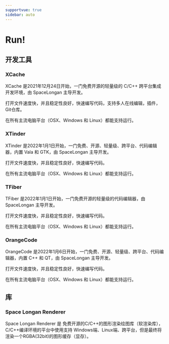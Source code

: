 ```yaml
---
supportvue: true
sidebar: auto
---
```


# Run!


## 开发工具

### XCache

XCache 是2021年12月24日开始，一门免费开源的轻量级的 C/C++ 跨平台集成开发环境，由 SpaceLongan 主导开发。

打开文件速度快，并且稳定性良好，快速编写代码，支持多人在线编辑，插件，Git仓库。

在所有主流电脑平台（OSX、Windows 和 Linux）都能支持运行。

### XTinder

XTinder 是2022年1月1日开始，一门免费、开源、轻量级、跨平台、代码编辑器，内置 Vala 和 GTK，由 SpaceLongan 主导开发。

打开文件速度快，并且稳定性良好，快速编写代码。

在所有主流电脑平台（OSX、Windows 和 Linux）都能支持运行。

### TFiber

TFiber 是2022年1月1日开始，一门免费开源的轻量级的代码编辑器，由 SpaceLongan 主导开发。

打开文件速度快，并且稳定性良好，快速编写代码。

在所有主流电脑平台（OSX、Windows 和 Linux）都能支持运行。

### OrangeCode

OrangeCode 是2022年1月6日开始，一门免费、开源、轻量级、跨平台、代码编辑器，内置 C++ 和 QT，由 SpaceLongan 主导开发。

打开文件速度快，并且稳定性良好，快速编写代码。

在所有主流电脑平台（OSX、Windows 和 Linux）都能支持运行。

## 库

### Space Longan Renderer

Space Longan Renderer 是 免费开源的C/C++的图形渲染绘图库（软渲染库），C/C++编译环境的平台中使用支持 Windows端、Linux端、跨平台，但是最终将渲染一个RGBA(32bit)的图形缓存（显存）。


